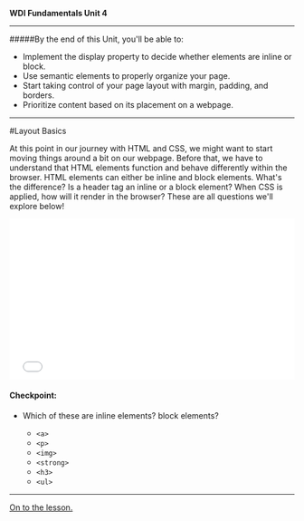 **WDI Fundamentals Unit 4**

---

#####By the end of this Unit, you'll be able to:

* Implement the display property to decide whether elements are inline or block.
* Use semantic elements to properly organize your page.
* Start taking control of your page layout with margin, padding, and borders.
* Prioritize content based on its placement on a webpage.

---
#Layout Basics

At this point in our journey with HTML and CSS, we might want to start moving things around a bit on our webpage. Before that, we have to understand that HTML elements function and behave differently within the browser. HTML elements can either be inline and block elements. What's the difference? Is a header tag an inline or a block element? When CSS is applied, how will it render in the browser? These are all questions we'll explore below!

<div class="wistia_responsive_padding" style="padding:56.25% 0 0 0;position:relative;"><div class="wistia_responsive_wrapper" style="height:100%;left:0;position:absolute;top:0;width:100%;"><iframe src="//fast.wistia.net/embed/iframe/5jz9br5kiz?seo=false&videoFoam=true" allowtransparency="true" frameborder="0" scrolling="no" class="wistia_embed" name="wistia_embed" allowfullscreen mozallowfullscreen webkitallowfullscreen oallowfullscreen msallowfullscreen width="100%" height="100%"></iframe></div></div>
<script src="//fast.wistia.net/assets/external/E-v1.js" async></script>

#### Checkpoint:

* Which of these are inline elements? block elements?

  * `<a>`
  * `<p>`
  * `<img>`
  * `<strong>`
  * `<h3>`
  * `<ul>`


---

[On to the lesson.](02_lesson.md)
